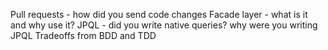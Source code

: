 

Pull requests - how did you send code changes
Facade layer - what is it and why use it?
JPQL - did you write native queries?
        why were you writing JPQL
Tradeoffs from BDD and TDD
